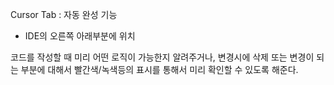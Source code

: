Cursor Tab : 자동 완성 기능
- IDE의 오른쪽 아래부분에 위치

코드를 작성할 때 미리 어떤 로직이 가능한지 알려주거나, 변경시에 삭제 또는 변경이 되는 부분에 대해서 빨간색/녹색등의 표시를 통해서 미리 확인할 수 있도록 해준다.

